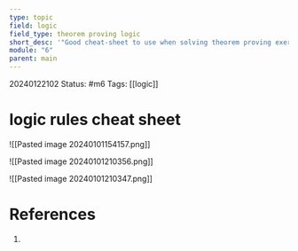 ```yaml
---
type: topic
field: logic
field_type: theorem proving logic
short_desc: '"Good cheat-sheet to use when solving theorem proving exercises. It contains rules such as de Morgan ones."'
module: "6"
parent: main
---
```

20240122102
Status: #m6
Tags: [[logic]]

# logic rules cheat sheet


![[Pasted image 20240101154157.png]]

![[Pasted image 20240101210356.png]]

![[Pasted image 20240101210347.png]]

# References

1. 
